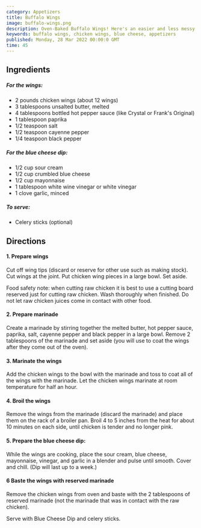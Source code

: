 ```yaml
---
category: Appetizers
title: Buffalo Wings
image: buffalo-wings.png
description: Oven-Baked Buffalo Wings! Here's an easier and less messy way to make Buffalo Wings. Marinate your wings in a spicy sauce, broil them briefly, then serve with a tangy blue cheese sauce.
keywords: buffalo wings, chicken wings, blue cheese, appetizers
published: Monday, 28 Mar 2022 00:00:0 GMT
time: 45
---
```


## Ingredients

##### For the wings:

- 2 pounds chicken wings (about 12 wings)
- 3 tablespoons unsalted butter, melted
- 4 tablespoons bottled hot pepper sauce (like Crystal or Frank's Original)
- 1 tablespoon paprika
- 1/2 teaspoon salt
- 1/2 teaspoon cayenne pepper
- 1/4 teaspoon black pepper

##### For the blue cheese dip:

- 1/2 cup sour cream
- 1/2 cup crumbled blue cheese
- 1/2 cup mayonnaise
- 1 tablespoon white wine vinegar or white vinegar
- 1 clove garlic, minced

##### To serve:

- Celery sticks (optional)

## Directions

#### 1. Prepare wings

Cut off wing tips (discard or reserve for other use such as making stock). Cut wings at the joint. Put chicken wing pieces in a large bowl. Set aside.

Food safety note: when cutting raw chicken it is best to use a cutting board reserved just for cutting raw chicken. Wash thoroughly when finished. Do not let raw chicken juices come in contact with other food.

#### 2. Prepare marinade

Create a marinade by stirring together the melted butter, hot pepper sauce, paprika, salt, cayenne pepper and black pepper in a large bowl. Remove 2 tablespoons of the marinade and set aside (you will use to coat the wings after they come out of the oven).

#### 3. Marinate the wings

Add the chicken wings to the bowl with the marinade and toss to coat all of the wings with the marinade. Let the chicken wings marinate at room temperature for half an hour.

#### 4. Broil the wings

Remove the wings from the marinade (discard the marinade) and place them on the rack of a broiler pan. Broil 4 to 5 inches from the heat for about 10 minutes on each side, until chicken is tender and no longer pink.

#### 5. Prepare the blue cheese dip:

While the wings are cooking, place the sour cream, blue cheese, mayonnaise, vinegar, and garlic in a blender and pulse until smooth. Cover and chill. (Dip will last up to a week.)

#### 6 Baste the wings with reserved marinade

Remove the chicken wings from oven and baste with the 2 tablespoons of reserved marinade (not the marinade that was in contact with the raw chicken).

Serve with Blue Cheese Dip and celery sticks.
